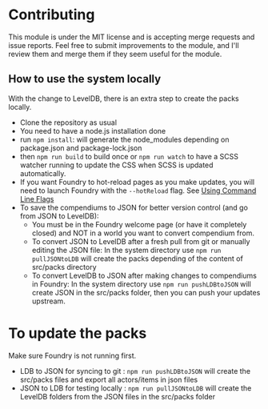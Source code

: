 # Contributing

This module is under the MIT license and is accepting merge requests and issue reports. Feel free to submit improvements to the module, and I'll review them and merge them if they seem useful for the module.

## How to use the system locally

With the change to LevelDB, there is an extra step to create the packs locally.

- Clone the repository as usual
- You need to have a node.js installation done
- run `npm install`: will generate the node_modules depending on package.json and package-lock.json
- then `npm run build` to build once or `npm run watch` to have a SCSS watcher running to update the CSS when SCSS is updated automatically.
- If you want Foundry to hot-reload pages as you make updates, you will need to launch Foundry with the `--hotReload` flag. See [Using Command Line Flags](https://foundryvtt.com/article/configuration/)
- To save the compendiums to JSON for better version control (and go from JSON to LevelDB):
    - You must be in the Foundry welcome page (or have it completely closed) and NOT in a world you want to convert compendium from. 
    - To convert JSON to LevelDB after a fresh pull from git or manually editing the JSON file: In the system directory use `npm run pullJSONtoLDB` will create the packs depending of the content of src/packs directory
    - To convert LevelDB to JSON after making changes to compendiums in Foundry: In the system directory use `npm run pushLDBtoJSON` will create JSON in the src/packs folder, then you can push your updates upstream.

# To update the packs
Make sure Foundry is not running first.
-  LDB to JSON for syncing to git : `npm run pushLDBtoJSON` will create the src/packs files and export all actors/items in json files
-  JSON to LDB for testing locally : `npm run pullJSONtoLDB` will create the LevelDB folders from the JSON files in the src/packs folder
